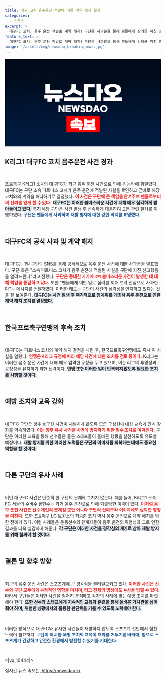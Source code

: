 ```yaml
---
title: 대구 코치 음주운전 적발에 따른 계약 해지 결정
categories:
  - 스포츠
excerpt: >
  대구FC 코치, 음주 운전 적발로 계약 해지! 구단은 사과문을 통해 팬들에게 심려를 끼친 점 사죄하며 재발 방지를 위한 철저한 교육을 약속했다. K리그에서의 연속적인 음주 운전 사건, 과연 이 문제를 해결할 방법은? 클릭해서 더 알아보세요!
feature_text: >
  대구FC 코치, 음주 운전 적발로 계약 해지! 구단은 사과문을 통해 팬들에게 심려를 끼친 점 사죄하며 재발 방지를 위한 철저한 교육을 약속했다. K리그에서의 연속적인 음주 운전 사건, 과연 이 문제를 해결할 방법은? 클릭해서 더 알아보세요!
image: '/assets/img/newsdao_breakingnews.jpg'
---
```


<p><img src="/assets/img/newsdao_breakingnews.jpg" alt="firstkoreanews 속보" /></p>

<h2 data-ke-size="size26">K리그1 대구FC 코치 음주운전 사건 경과</h2>

<p data-ke-size="size16">&nbsp;</p>   

<p>프로축구 K리그1 소속의 대구FC가 최근 음주 운전 사건으로 인해 큰 논란에 휘말렸다. 대구FC는 구단 소속 피트니스 코치가 음주 운전에 적발된 사실을 확인하고 곧바로 해당 코치와의 계약을 해지하기로 결정했다. <b><span style="color: #ee2323;">이 사건은 구단에 큰 책임을 안겨주며 팬들로부터의 신뢰를 잃게 할 수 있다.</span></b> <b><span style="background-color: #21538527;">대구FC는 이러한 불미스러운 사건에 대해 매우 심각하게 받아들이고 있다.</span></b> 특히 해당 구단은 사건 발생 후 신속하게 대응하여 모든 관련 절차를 이행하였다. <b><span style="color: #1a5490;">구단은 팬들에게 사과하며 재발 방지에 대한 강한 의지를 표명했다.</span></b></p>

<p data-ke-size="size16">&nbsp;</p>  

<h2 data-ke-size="size26">대구FC의 공식 사과 및 계약 해지</h2>

<p data-ke-size="size16">&nbsp;</p>  

<p>대구FC는 1일 구단의 SNS를 통해 공식적으로 음주 운전 사건에 대한 사과문을 발표했다. 구단 측은 "소속 피트니스 코치가 음주 운전에 적발된 사실을 구단에 자진 신고했음을 알려드린다"라고 전했다. <b><span style="color: #ee2323;">구단은 중대한 시기에 এসব 불미스러운 사건이 발생한 데 대해 책임을 통감하고 있다.</span></b> 또한 "팬들에게 이번 일로 심려를 끼쳐 드려 진심으로 사과한다"는 메시지를 전달하였다. 이러한 태도는 구단이 사건의 심각성을 인지하고 있다는 것을 잘 보여준다. <b><span style="background-color: #21538527;">대구FC는 사건 발생 후 즉각적으로 징계위를 개최해 음주 운전으로 인한 계약 해지 조치를 결정했다.</span></b> </p>

<p data-ke-size="size16">&nbsp;</p>  

<h2 data-ke-size="size26">한국프로축구연맹의 후속 조치</h2>

<p data-ke-size="size16">&nbsp;</p>  

<p>대구FC는 피트니스 코치의 계약 해지 결정을 내린 후, 한국프로축구연맹에도 즉시 이 사실을 알렸다. <b><span style="color: #ee2323;">연맹은 K리그 규정에 따라 해당 사건에 대한 조치를 검토 중이다.</span></b> K리그는 이러한 음주 운전 사건에 대해 매우 엄격한 규정을 두고 있으며, 이는 리그의 투명성과 공정성을 유지하기 위한 노력이다. <b><span style="background-color: #21538527;">연맹 또한 이러한 일이 반복되지 않도록 필요한 조치를 시행할 것이다.</span></b> </p>

<p data-ke-size="size16">&nbsp;</p>  

<h2 data-ke-size="size26">예방 조치와 교육 강화</h2>

<p data-ke-size="size16">&nbsp;</p>  

<p>대구FC 구단은 향후 송구한 사건이 재발하지 않도록 모든 구성원에 대한 교육과 관리 강화를 약속하였다. <b><span style="color: #ee2323;">이는 향후 유사 사건을 사전에 방지하기 위한 필수 조치로 여겨진다.</span></b> 구단은 이러한 교육을 통해 선수들은 물론 스태프들이 올바른 행동을 실천하도록 유도할 예정이다. <b><span style="background-color: #21538527;">재발 방지를 위한 이러한 노력들은 구단의 이미지를 회복하는 데에도 중요한 역할을 할 것이다.</span></b> </p>

<p data-ke-size="size16">&nbsp;</p>  

<h2 data-ke-size="size26">다른 구단의 유사 사례</h2>

<p data-ke-size="size16">&nbsp;</p>  

<p>이번 대구FC 사건은 단순히 한 구단의 문제에 그치지 않는다. 예를 들어, K리그1 소속 FC 서울의 수비수 황현수는 과거 음주 운전으로 인해 퇴출당한 이력이 있다. <b><span style="color: #ee2323;">이처럼 음주 운전 사건은 선수 개인의 문제일 뿐만 아니라 구단의 신뢰도와 이미지에도 심각한 영향을 미친다.</span></b> 또한 프로야구 LG 트윈스의 최승준 코치 역시 음주 운전으로 계약 해지를 당한 전례가 있다. 이런 사례들은 운동선수와 관계자들이 음주 운전의 위험성과 그로 인한 결과를 더욱 실감하게 해준다. <b><span style="background-color: #21538527;">각 구단은 이러한 사건을 경각심의 계기로 삼아 재발 방지를 위해 힘써야 할 것이다.</span></b> </p>

<p data-ke-size="size16">&nbsp;</p>  

<h2 data-ke-size="size26">결론 및 향후 방향</h2>

<p data-ke-size="size16">&nbsp;</p>  

<p>최근의 음주 운전 사건은 스포츠계에 큰 경각심을 불러일으키고 있다. <b><span style="color: #ee2323;">이러한 사건은 선수와 구단 모두에게 부정적인 영향을 미치며, 리그 전체의 명성에도 손상을 입힐 수 있다.</span></b> 따라서 구단들은 이러한 사건을 철저히 분석하고 각자의 사례에 맞는 예방 조치를 마련해야 한다. <b><span style="background-color: #21538527;">또한 선수와 스태프에게 지속적인 교육과 훈련을 통해 올바른 가치관을 심어줘야 하며, 위험한 상황에서의 훌륭한 판단력을 기를 수 있도록 노력해야 한다.</span></b> </p>

<p data-ke-size="size16">&nbsp;</p>  

<p>이러한 방식으로 대구FC와 유사한 사건들이 재발하지 않도록 스포츠계 전반에서 힘찬 노력이 필요하다. <b><span style="color: #1a5490;">구단이 제시한 예방 조치와 교육이 효과를 거두기를 바라며, 앞으로 스포츠계가 건강하고 안전한 환경에서 발전할 수 있기를 기대한다.</span></b> </p>

<p data-ke-size="size16">&nbsp;</p>  

<p>&lt;|vq_10444|&gt;</p>
실시간 뉴스 속보는, <a href="https://newsdao.kr" rel="dofollow">https://newsdao.kr</a>


